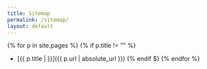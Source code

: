 ```yaml
---
title: Sitemap
permalink: /sitemap/
layout: default
---
```


<!-- TODO: figure out why static files appear in this list. MDG. -->

{% for p in site.pages %}
{% if p.title != "" %}
* [{{ p.title |  }}]({{ p.url | absolute_url }})
{% endif $}
{% endfor %}


